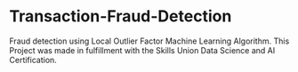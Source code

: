 # Transaction-Fraud-Detection
Fraud detection using Local Outlier Factor Machine Learning Algorithm. This Project was made in fulfillment with the Skills Union Data Science and AI Certification.
